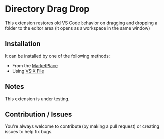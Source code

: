 # Directory Drag Drop

This extension restores old VS Code behavior on dragging and dropping a folder to the editor area (it opens as a workspace in the same window)

## Installation

It can be installed by one of the following methods:

- From the [MarketPlace](https://marketplace.visualstudio.com/items?itemName=PeterAyad.directory-drag-drop&ssr=false)
- Using [VSIX File](./directory-drag-drop-0.0.1.vsix)

## Notes

This extension is under testing.

## Contribution / Issues

You're always welcome to contribute (by making a pull request) or creating issues to help fix bugs.

